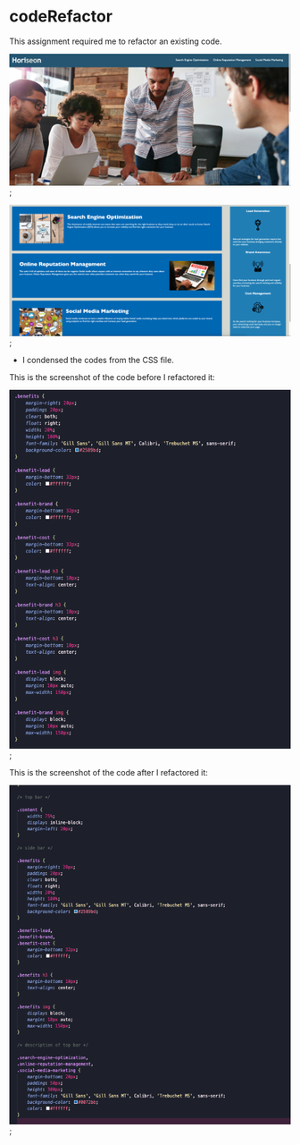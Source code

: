 # codeRefactor

This assignment required me to refactor an existing code. 

![The Website -1](assets/images/ss1.png);

![The Website -2](assets/images/ss2.png);

* I condensed the codes from the CSS file.

This is the screenshot of the code before I refactored it:

![Before Refactor](assets/images/beforess.png);

This is the screenshot of the code after I refactored it:

![After Refactor](assets/images/afterss.png);